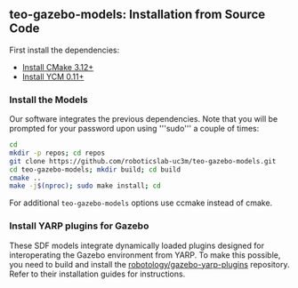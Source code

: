 ## teo-gazebo-models: Installation from Source Code

First install the dependencies:

- [Install CMake 3.12+](https://github.com/roboticslab-uc3m/installation-guides/blob/master/install-cmake.md)
- [Install YCM 0.11+](https://github.com/roboticslab-uc3m/installation-guides/blob/master/install-ycm.md)

### Install the Models

Our software integrates the previous dependencies. Note that you will be prompted for your password upon using '''sudo''' a couple of times:

```bash
cd
mkdir -p repos; cd repos
git clone https://github.com/roboticslab-uc3m/teo-gazebo-models.git
cd teo-gazebo-models; mkdir build; cd build
cmake ..
make -j$(nproc); sudo make install; cd
```

For additional `teo-gazebo-models` options use ccmake instead of cmake.

### Install YARP plugins for Gazebo

These SDF models integrate dynamically loaded plugins designed for interoperating the Gazebo environment from YARP. To make this possible, you need to build and install the [robotology/gazebo-yarp-plugins](https://github.com/robotology/gazebo-yarp-plugins) repository. Refer to their installation guides for instructions.
